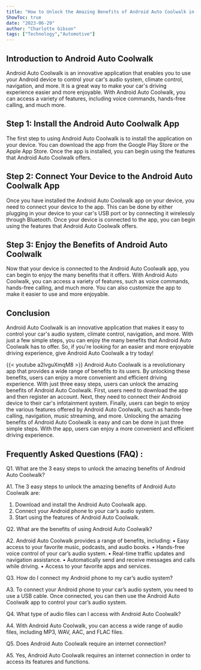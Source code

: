 ```yaml
---
title: "How to Unlock the Amazing Benefits of Android Auto Coolwalk in Just 3 Easy Steps!"
ShowToc: true 
date: "2023-06-29"
author: "Charlotte Gibson" 
tags: ["Technology","Automotive"]
---
```

## Introduction to Android Auto Coolwalk

Android Auto Coolwalk is an innovative application that enables you to use your Android device to control your car's audio system, climate control, navigation, and more. It is a great way to make your car's driving experience easier and more enjoyable. With Android Auto Coolwalk, you can access a variety of features, including voice commands, hands-free calling, and much more.

## Step 1: Install the Android Auto Coolwalk App

The first step to using Android Auto Coolwalk is to install the application on your device. You can download the app from the Google Play Store or the Apple App Store. Once the app is installed, you can begin using the features that Android Auto Coolwalk offers.

## Step 2: Connect Your Device to the Android Auto Coolwalk App

Once you have installed the Android Auto Coolwalk app on your device, you need to connect your device to the app. This can be done by either plugging in your device to your car's USB port or by connecting it wirelessly through Bluetooth. Once your device is connected to the app, you can begin using the features that Android Auto Coolwalk offers.

## Step 3: Enjoy the Benefits of Android Auto Coolwalk

Now that your device is connected to the Android Auto Coolwalk app, you can begin to enjoy the many benefits that it offers. With Android Auto Coolwalk, you can access a variety of features, such as voice commands, hands-free calling, and much more. You can also customize the app to make it easier to use and more enjoyable.

## Conclusion

Android Auto Coolwalk is an innovative application that makes it easy to control your car's audio system, climate control, navigation, and more. With just a few simple steps, you can enjoy the many benefits that Android Auto Coolwalk has to offer. So, if you're looking for an easier and more enjoyable driving experience, give Android Auto Coolwalk a try today!

{{< youtube a2lvguXmqM8 >}} 
Android Auto Coolwalk is a revolutionary app that provides a wide range of benefits to its users. By unlocking these benefits, users can enjoy a more convenient and efficient driving experience. With just three easy steps, users can unlock the amazing benefits of Android Auto Coolwalk. First, users need to download the app and then register an account. Next, they need to connect their Android device to their car's infotainment system. Finally, users can begin to enjoy the various features offered by Android Auto Coolwalk, such as hands-free calling, navigation, music streaming, and more. Unlocking the amazing benefits of Android Auto Coolwalk is easy and can be done in just three simple steps. With the app, users can enjoy a more convenient and efficient driving experience.

## Frequently Asked Questions (FAQ) :
Q1. What are the 3 easy steps to unlock the amazing benefits of Android Auto Coolwalk?

A1. The 3 easy steps to unlock the amazing benefits of Android Auto Coolwalk are: 
1. Download and install the Android Auto Coolwalk app. 
2. Connect your Android phone to your car’s audio system. 
3. Start using the features of Android Auto Coolwalk.

Q2. What are the benefits of using Android Auto Coolwalk?

A2. Android Auto Coolwalk provides a range of benefits, including: 
• Easy access to your favorite music, podcasts, and audio books. 
• Hands-free voice control of your car’s audio system. 
• Real-time traffic updates and navigation assistance. 
• Automatically send and receive messages and calls while driving. 
• Access to your favorite apps and services. 

Q3. How do I connect my Android phone to my car’s audio system? 

A3. To connect your Android phone to your car’s audio system, you need to use a USB cable. Once connected, you can then use the Android Auto Coolwalk app to control your car’s audio system.

Q4. What type of audio files can I access with Android Auto Coolwalk?

A4. With Android Auto Coolwalk, you can access a wide range of audio files, including MP3, WAV, AAC, and FLAC files.

Q5. Does Android Auto Coolwalk require an internet connection?

A5. Yes, Android Auto Coolwalk requires an internet connection in order to access its features and functions.



